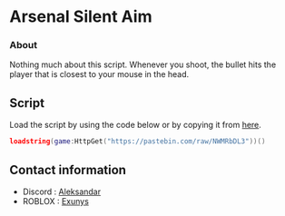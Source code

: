 # Arsenal Silent Aim

### About

Nothing much about this script. Whenever you shoot, the bullet hits the player that is closest to your mouse in the head.

## Script

Load the script by using the code below or by copying it from [here](https://github.com/UbicastDev/Arsenal-Silent-Aim/blob/main/Arsenal%20Silent%20Aim).
```lua
loadstring(game:HttpGet("https://pastebin.com/raw/NWMRbDL3"))()
```

## Contact information

- Discord : [Aleksandar](https://discord.com/users/611111398818316309)
- ROBLOX : [Exunys](https://www.roblox.com/users/330279990/profile)
